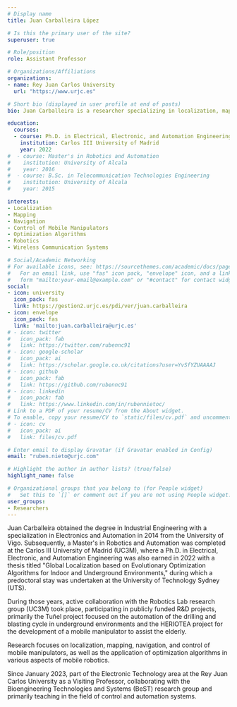 ```yaml
---
# Display name
title: Juan Carballeira López

# Is this the primary user of the site?
superuser: true

# Role/position
role: Assistant Professor

# Organizations/Affiliations
organizations:
- name: Rey Juan Carlos University
  url: "https://www.urjc.es"

# Short bio (displayed in user profile at end of posts)
bio: Juan Carballeira is a researcher specializing in localization, mapping, navigation, and control of mobile manipulators. With a Ph.D. in Electrical, Electronic, and Automation Engineering from Carlos III University of Madrid, he has actively contributed to numerous R&D projects and collaborated with prestigious institutions. His work focuses on applying optimization algorithms in various aspects of mobile robotics and developing innovative solutions for real-world challenges. Currently, he is a Visiting Professor at Rey Juan Carlos University, where he continues to advance his research and teach in the field of control and automation systems.

education:
  courses:
  - course: Ph.D. in Electrical, Electronic, and Automation Engineering
    institution: Carlos III University of Madrid
    year: 2022
#  - course: Master's in Robotics and Automation
#    institution: University of Alcala
#    year: 2016
#  - course: B.Sc. in Telecommunication Technologies Engineering
#    institution: University of Alcala
#    year: 2015

interests:
- Localization
- Mapping
- Navigation
- Control of Mobile Manipulators
- Optimization Algorithms
- Robotics
- Wireless Communication Systems

# Social/Academic Networking
# For available icons, see: https://sourcethemes.com/academic/docs/page-builder/#icons
#   For an email link, use "fas" icon pack, "envelope" icon, and a link in the
#   form "mailto:your-email@example.com" or "#contact" for contact widget.
social:
- icon: university
  icon_pack: fas
  link: https://gestion2.urjc.es/pdi/ver/juan.carballeira
- icon: envelope
  icon_pack: fas
  link: 'mailto:juan.carballeira@urjc.es'
# - icon: twitter
#   icon_pack: fab
#   link: https://twitter.com/rubennc91
# - icon: google-scholar
#   icon_pack: ai
#   link: https://scholar.google.co.uk/citations?user=YvSfYZUAAAAJ
# - icon: github
#   icon_pack: fab
#   link: https://github.com/rubennc91
# - icon: linkedin
#   icon_pack: fab
#   link: https://www.linkedin.com/in/rubennietoc/
# Link to a PDF of your resume/CV from the About widget.
# To enable, copy your resume/CV to `static/files/cv.pdf` and uncomment the lines below.
# - icon: cv
#   icon_pack: ai
#   link: files/cv.pdf

# Enter email to display Gravatar (if Gravatar enabled in Config)
email: "ruben.nieto@urjc.com"

# Highlight the author in author lists? (true/false)
highlight_name: false

# Organizational groups that you belong to (for People widget)
#   Set this to `[]` or comment out if you are not using People widget.
user_groups:
- Researchers
---
```

Juan Carballeira obtained the degree in Industrial Engineering with a specialization in Electronics and Automation in 2014 from the University of Vigo. Subsequently, a Master's in Robotics and Automation was completed at the Carlos III University of Madrid (UC3M), where a Ph.D. in Electrical, Electronic, and Automation Engineering was also earned in 2022 with a thesis titled "Global Localization based on Evolutionary Optimization Algorithms for Indoor and Underground Environments," during which a predoctoral stay was undertaken at the University of Technology Sydney (UTS).

During those years, active collaboration with the Robotics Lab research group (UC3M) took place, participating in publicly funded R&D projects, primarily the Tuñel project focused on the automation of the drilling and blasting cycle in underground environments and the HERIOTEA project for the development of a mobile manipulator to assist the elderly.

Research focuses on localization, mapping, navigation, and control of mobile manipulators, as well as the application of optimization algorithms in various aspects of mobile robotics.

Since January 2023, part of the Electronic Technology area at the Rey Juan Carlos University as a Visiting Professor, collaborating with the Bioengineering Technologies and Systems (BeST) research group and primarily teaching in the field of control and automation systems.


